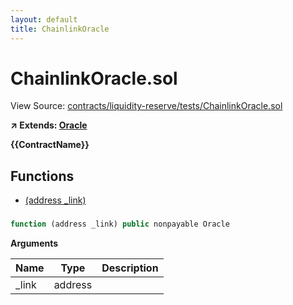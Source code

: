 ```yaml
---
layout: default
title: ChainlinkOracle
---
```


# ChainlinkOracle.sol

View Source: [contracts/liquidity-reserve/tests/ChainlinkOracle.sol](../contracts/liquidity-reserve/tests/ChainlinkOracle.sol)

**↗ Extends: [Oracle](Oracle.md)**

**{{ContractName}}**

## Functions

- [(address _link)](#)

### 

```js
function (address _link) public nonpayable Oracle 
```

**Arguments**

| Name        | Type           | Description  |
| ------------- |------------- | -----|
| _link | address |  | 

